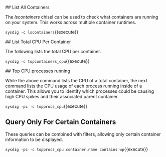 

## List All Containers

The _lscontainers_ chisel can be used to check what containers are running on your system. This works across multiple container runtimes.

`sysdig -c lscontainers`{{execute}}

## List Total CPU Per Container

The following lists the total CPU per container.

`sysdig -c topcontainers_cpu`{{execute}}

## Top CPU processes running

While the above command lists the CPU of a total container, the next command lists the CPU usage of each process running inside of a container. This allows you to identify which processes could be causing high CPU spikes and their associated parent container.

`sysdig -pc -c topprocs_cpu`{{execute}}

## Query Only For Certain Containers

These queries can be combined with filters, allowing only certain container information to be displayed.

`sysdig -pc -c topprocs_cpu container.name contains wp`{{execute}}
